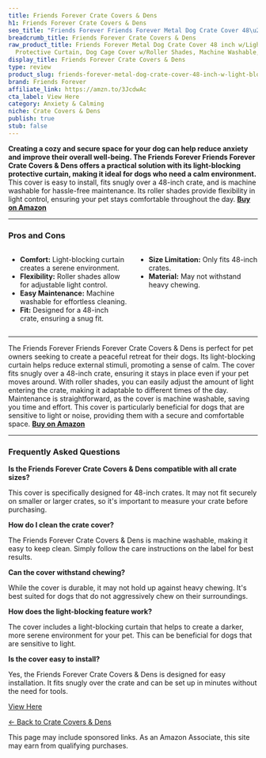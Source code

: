 ```yaml
---
title: Friends Forever Crate Covers & Dens
h1: Friends Forever Crate Covers & Dens
seo_title: "Friends Forever Friends Forever Metal Dog Crate Cover 48\u2026"
breadcrumb_title: Friends Forever Crate Covers & Dens
raw_product_title: Friends Forever Metal Dog Crate Cover 48 inch w/Light Blocking
  Protective Curtain, Dog Cage Cover w/Roller Shades, Machine Washable, Trucker Black
display_title: Friends Forever Crate Covers & Dens
type: review
product_slug: friends-forever-metal-dog-crate-cover-48-inch-w-light-blocking-protecti-f5e1abed
brand: Friends Forever
affiliate_link: https://amzn.to/3JcdwAc
cta_label: View Here
category: Anxiety & Calming
niche: Crate Covers & Dens
publish: true
stub: false
---
```


<div id="intro" class="full-width">
  <p><strong>Creating a cozy and secure space for your dog can help reduce anxiety and improve their overall well-being. The Friends Forever Friends Forever Crate Covers & Dens offers a practical solution with its light-blocking protective curtain, making it ideal for dogs who need a calm environment.</strong> This cover is easy to install, fits snugly over a 48-inch crate, and is machine washable for hassle-free maintenance. Its roller shades provide flexibility in light control, ensuring your pet stays comfortable throughout the day. <a href="https://amzn.to/3JcdwAc" rel="nofollow sponsored noopener" target="_blank"><strong>Buy on Amazon</strong></a></p>
</div>

<hr />
<h3 id="pros-cons">Pros and Cons</h3>
<div class="pc-grid" style="display:grid;grid-template-columns:1fr 1fr;gap:16px;">
  <ul>
    <li><strong>Comfort:</strong> Light-blocking curtain creates a serene environment.</li>
    <li><strong>Flexibility:</strong> Roller shades allow for adjustable light control.</li>
    <li><strong>Easy Maintenance:</strong> Machine washable for effortless cleaning.</li>
    <li><strong>Fit:</strong> Designed for a 48-inch crate, ensuring a snug fit.</li>
  </ul>
  <ul>
    <li><strong>Size Limitation:</strong> Only fits 48-inch crates.</li>
    <li><strong>Material:</strong> May not withstand heavy chewing.</li>
  </ul>
</div>
<hr />

<div class="full-width">
  <p>The Friends Forever Friends Forever Crate Covers & Dens is perfect for pet owners seeking to create a peaceful retreat for their dogs. Its light-blocking curtain helps reduce external stimuli, promoting a sense of calm. The cover fits snugly over a 48-inch crate, ensuring it stays in place even if your pet moves around. With roller shades, you can easily adjust the amount of light entering the crate, making it adaptable to different times of the day. Maintenance is straightforward, as the cover is machine washable, saving you time and effort. This cover is particularly beneficial for dogs that are sensitive to light or noise, providing them with a secure and comfortable space. <a href="https://amzn.to/3JcdwAc" rel="nofollow sponsored noopener" target="_blank"><strong>Buy on Amazon</strong></a></p>
</div>

<hr />
<h3 id="faqs">Frequently Asked Questions</h3>

<p><strong>Is the Friends Forever Crate Covers & Dens compatible with all crate sizes?</strong></p>
<p>This cover is specifically designed for 48-inch crates. It may not fit securely on smaller or larger crates, so it's important to measure your crate before purchasing.</p>

<p><strong>How do I clean the crate cover?</strong></p>
<p>The Friends Forever Crate Covers & Dens is machine washable, making it easy to keep clean. Simply follow the care instructions on the label for best results.</p>

<p><strong>Can the cover withstand chewing?</strong></p>
<p>While the cover is durable, it may not hold up against heavy chewing. It's best suited for dogs that do not aggressively chew on their surroundings.</p>

<p><strong>How does the light-blocking feature work?</strong></p>
<p>The cover includes a light-blocking curtain that helps to create a darker, more serene environment for your pet. This can be beneficial for dogs that are sensitive to light.</p>

<p><strong>Is the cover easy to install?</strong></p>
<p>Yes, the Friends Forever Crate Covers & Dens is designed for easy installation. It fits snugly over the crate and can be set up in minutes without the need for tools.</p>
<p><a class="btn" href="https://amzn.to/3JcdwAc" target="_blank" rel="nofollow sponsored noopener">View Here</a></p>
<p><a href="/roundups/anxiety-calming/crate-covers-dens/">← Back to Crate Covers & Dens</a></p>
<aside class="disclosure">This page may include sponsored links. As an Amazon Associate, this site may earn from qualifying purchases.</aside>
